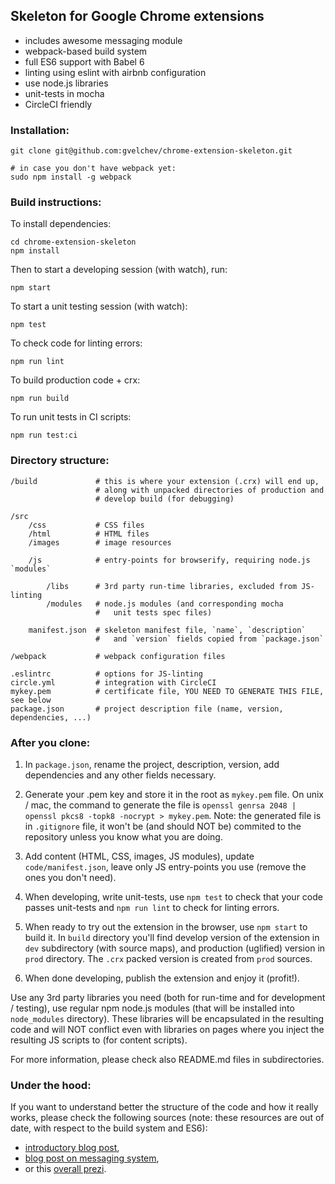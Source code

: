 ## Skeleton for Google Chrome extensions

* includes awesome messaging module
* webpack-based build system
* full ES6 support with Babel 6
* linting using eslint with airbnb configuration
* use node.js libraries
* unit-tests in mocha
* CircleCI friendly

### Installation:

    git clone git@github.com:gvelchev/chrome-extension-skeleton.git

    # in case you don't have webpack yet:
    sudo npm install -g webpack

### Build instructions:

To install dependencies:

    cd chrome-extension-skeleton
    npm install

Then to start a developing session (with watch), run:

    npm start

To start a unit testing session (with watch):

    npm test

To check code for linting errors:

    npm run lint


To build production code + crx:

    npm run build

To run unit tests in CI scripts:

    npm run test:ci


### Directory structure:

    /build             # this is where your extension (.crx) will end up,
                       # along with unpacked directories of production and
                       # develop build (for debugging)

    /src
        /css           # CSS files
        /html          # HTML files
        /images        # image resources

        /js            # entry-points for browserify, requiring node.js `modules`

            /libs      # 3rd party run-time libraries, excluded from JS-linting
            /modules   # node.js modules (and corresponding mocha
                       #   unit tests spec files)

        manifest.json  # skeleton manifest file, `name`, `description`
                       #   and `version` fields copied from `package.json`       

    /webpack           # webpack configuration files

    .eslintrc          # options for JS-linting
    circle.yml         # integration with CircleCI
    mykey.pem          # certificate file, YOU NEED TO GENERATE THIS FILE, see below
    package.json       # project description file (name, version, dependencies, ...)


### After you clone:

1. In `package.json`, rename the project, description, version, add dependencies
and any other fields necessary.

2. Generate your .pem key and store it in the root as `mykey.pem` file. On
unix / mac, the command to generate the file is
`openssl genrsa 2048 | openssl pkcs8 -topk8 -nocrypt > mykey.pem`.
Note: the generated file is in `.gitignore` file, it won't be (and should NOT
be) commited to the repository unless you know what you are doing.

3. Add content (HTML, CSS, images, JS modules), update `code/manifest.json`,
leave only JS entry-points you use (remove the ones you don't need).

4. When developing, write unit-tests, use `npm test` to check that
your code passes unit-tests and `npm run lint` to check for linting errors.

5. When ready to try out the extension in the browser, use `npm start` to
build it. In `build` directory you'll find develop version of the extension in
`dev` subdirectory (with source maps), and production (uglified)
version in `prod` directory. The `.crx` packed version is created from
`prod` sources.

6. When done developing, publish the extension and enjoy it (profit!).

Use any 3rd party libraries you need (both for run-time and for development /
testing), use regular npm node.js modules (that will be installed into
`node_modules` directory). These libraries will be encapsulated in the resulting
code and will NOT conflict even with libraries on pages where you inject the
resulting JS scripts to (for content scripts).

For more information, please check also README.md files in subdirectories.

### Under the hood:

If you want to understand better the structure of the code and how it really
works, please check the following sources (note: these resources are out of date, with respect to the build system and ES6):

* [introductory blog post](https://blog.javascripting.com/2014/06/18/the-chrome-extension-skeleton-building-modular-extensions-with-grunt-and-browserify/),
* [blog post on messaging system](https://blog.javascripting.com/2014/08/11/the-chrome-extension-skeleton-messaging-system/),
* or this [overall prezi](http://prezi.com/yxj7zs7ixlmw/chrome-extension-skeleton/).
